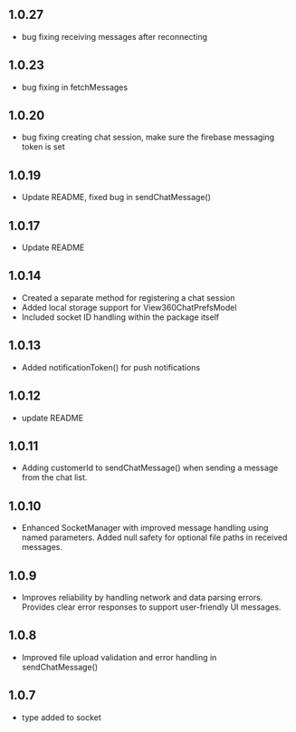 ## 1.0.27
* bug fixing receiving messages after reconnecting

## 1.0.23
* bug fixing in fetchMessages

## 1.0.20
* bug fixing creating chat session, make sure the firebase messaging token is set

## 1.0.19
* Update README, fixed bug in sendChatMessage()

## 1.0.17
* Update README

## 1.0.14
* Created a separate method for registering a chat session  
* Added local storage support for View360ChatPrefsModel  
* Included socket ID handling within the package itself  

## 1.0.13
* Added notificationToken() for push notifications

## 1.0.12
* update README

## 1.0.11
* Adding customerId to sendChatMessage() when sending a message from the chat list.

## 1.0.10
* Enhanced SocketManager with improved message handling using named parameters. Added null safety for optional file paths in received messages.

## 1.0.9
* Improves reliability by handling network and data parsing errors.
  Provides clear error responses to support user-friendly UI messages.

## 1.0.8
* Improved file upload validation and error handling in sendChatMessage()

## 1.0.7
* type added to socket
